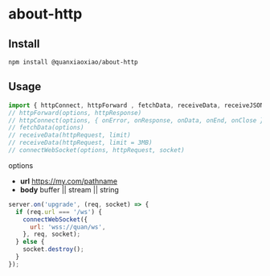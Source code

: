 # about-http


## Install

```shell
npm install @quanxiaoxiao/about-http
```

## Usage

```javascript
import { httpConnect, httpForward , fetchData, receiveData, receiveJSON } from 'about-http';
// httpForward(options, httpResponse)
// httpConnect(options, { onError, onResponse, onData, onEnd, onClose })
// fetchData(options)
// receiveData(httpRequest, limit)
// receiveData(httpRequest, limit = 3MB)
// connectWebSocket(options, httpRequest, socket)
```

options
- **url** https://my.com/pathname
- **body** buffer || stream || string


```javascript
server.on('upgrade', (req, socket) => {
  if (req.url === '/ws') {
    connectWebSocket({
      url: 'wss://quan/ws',
    }, req, socket);
  } else {
    socket.destroy();
  }
});
```
